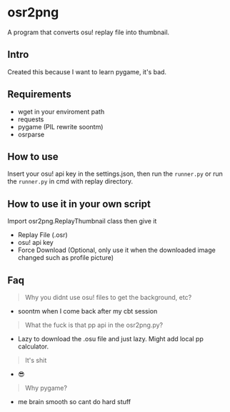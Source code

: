 # osr2png
A program that converts osu! replay file into thumbnail.

## Intro
Created this because I want to learn pygame, it's bad.


## Requirements
* wget in your enviroment path
* requests
* pygame (PIL rewrite soontm)
* osrparse

## How to use
Insert your osu! api key in the settings.json, then run the `runner.py` or run the `runner.py` in cmd with replay directory.


## How to use it in your own script
Import osr2png.ReplayThumbnail class then give it
* Replay File (.osr)
* osu! api key
* Force Download (Optional, only use it when the downloaded image changed such as profile picture)

## Faq
> Why you didnt use osu! files to get the background, etc?
* soontm when I come back after my cbt session
> What the fuck is that pp api in the osr2png.py?
* Lazy to download the .osu file and just lazy. Might add local pp calculator.
> It's shit
* :sunglasses:
> Why pygame?
* me brain smooth so cant do hard stuff

